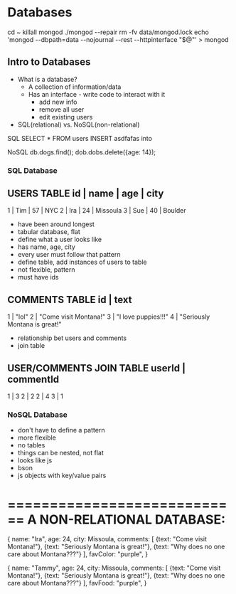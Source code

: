 # Databases
cd ~
killall mongod
./mongod --repair
rm -fv data/mongod.lock
echo 'mongod --dbpath=data --nojournal --rest --httpinterface "$@"' > mongod

## Intro to Databases
* What is a database?
    * A collection of information/data
    * Has an interface - write code to interact with it
      - add new info
      - remove all user
      - edit existing users
* SQL(relational) vs. NoSQL(non-relational)

SQL
SELECT * FROM users
INSERT asdfafas into

NoSQL
db.dogs.find();
dob.dobs.delete({age: 14});

### SQL Database

USERS TABLE
id  | name  | age  | city
-----------------------------
1   | Tim   | 57   | NYC
2   | Ira   | 24   | Missoula
3   | Sue   | 40   | Boulder

- have been around longest
- tabular database, flat
- define what a user looks like
- has name, age, city
- every user must follow that pattern
- define table, add instances of users to table
- not flexible, pattern
- must have ids

COMMENTS TABLE
id |           text
-------------------------------
1  | "lol"
2  | "Come visit Montana!"
3  | "I love puppies!!!"
4  | "Seriously Montana is great!"

- relationship bet users and comments
- join table

USER/COMMENTS JOIN TABLE
userId |  commentId
--------------------------
1      |    3
2      |    2
2      |    4
3      |    1


### NoSQL Database
- don't have to define a pattern
- more flexible
- no tables
- things can be nested, not flat
- looks like js
- bson
- js objects with key/value pairs

============================
A NON-RELATIONAL DATABASE:
============================
{
  name: "Ira",
  age: 24,
  city: Missoula,
  comments: [
    {text: "Come visit Montana!"},
    {text: "Seriously Montana is great!"},
    {text: "Why does no one care about Montana???"}
  ],
  favColor: "purple",
}

{
  name: "Tammy",
  age: 24,
  city: Missoula,
  comments: [
    {text: "Come visit Montana!"},
    {text: "Seriously Montana is great!"},
    {text: "Why does no one care about Montana???"}
  ],
  favFood: "purple",
}
